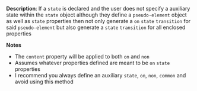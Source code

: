 __Description__: If a `state` is declared and the user does not specify a auxiliary state within the `state` object although they define a `pseudo-element` object as well as `state` properties then not only generate a `on` `state` `transition` for said `pseudo-element` but also generate a `state` `transition` for all enclosed properties

__Notes__

+ The `content` property will be applied to both `on` and `non`
+ Assumes whatever properties defined are meant to be `on` `state` properties
+ I recommend you always define an auxiliary `state`, `on`, `non`, `common` and avoid using this method